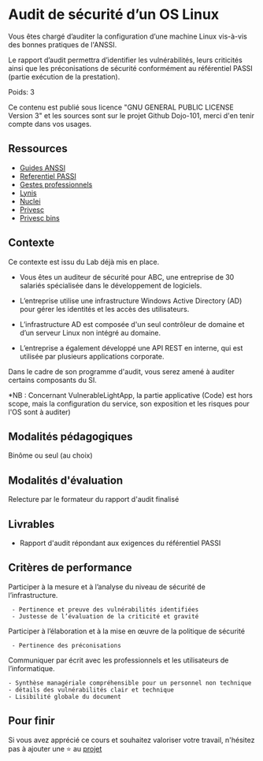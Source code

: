 # Audit de sécurité d’un OS Linux

Vous êtes chargé d’auditer la configuration d’une machine Linux vis-à-vis des bonnes pratiques de l'ANSSI. 

Le rapport d’audit permettra d’identifier les vulnérabilités, leurs criticités ainsi que les préconisations de sécurité conformément au référentiel PASSI (partie exécution de la prestation).

Poids: 3

Ce contenu est publié sous licence "GNU GENERAL PUBLIC LICENSE Version 3" et les sources sont sur le projet Github Dojo-101, merci d'en tenir compte dans vos usages.

## Ressources

* [Guides ANSSI](https://cyber.gouv.fr/publications/)
* [Referentiel PASSI](https://cyber.gouv.fr/referentiels-dexigences-pour-la-qualification)
* [Gestes professionnels](https://github.com/Aif4thah/Dojo-101)
* [Lynis](https://cisofy.com/lynis/)
* [Nuclei](https://github.com/projectdiscovery/nuclei)
* [Privesc](https://github.com/carlospolop/PEASS-ng)
* [Privesc bins](https://gtfobins.github.io/)


## Contexte

Ce contexte est issu du Lab déjà mis en place.

* Vous êtes un auditeur de sécurité pour ABC, une entreprise de 30 salariés spécialisée dans le développement de logiciels. 

* L’entreprise utilise une infrastructure Windows Active Directory (AD) pour gérer les identités et les accès des utilisateurs. 

* L’infrastructure AD est composée d'un seul contrôleur de domaine et d’un serveur Linux non intégré au domaine. 

* L’entreprise a également développé une API REST en interne, qui est utilisée par plusieurs applications corporate. 

Dans le cadre de son programme d'audit, vous serez amené à auditer certains composants du SI.

*NB : Concernant VulnerableLightApp, la partie applicative (Code) est hors scope, mais la configuration du service, son exposition et les risques pour l'OS sont à auditer)

## Modalités pédagogiques

Binôme ou seul (au choix)

## Modalités d'évaluation

Relecture par le formateur du rapport d'audit finalisé

## Livrables

* Rapport d'audit répondant aux exigences du référentiel PASSI 


## Critères de performance

Participer à la mesure et à l’analyse du niveau de sécurité de l’infrastructure.

     - Pertinence et preuve des vulnérabilités identifiées
     - Justesse de l’évaluation de la criticité et gravité

Participer à l’élaboration et à la mise en œuvre de la politique de sécurité

     - Pertinence des préconisations

Communiquer par écrit avec les professionnels et les utilisateurs de l’informatique.

    - Synthèse managériale compréhensible pour un personnel non technique
    - détails des vulnérabilités clair et technique
    - Lisibilité globale du document

## Pour finir

Si vous avez apprécié ce cours et souhaitez valoriser votre travail, n'hésitez pas à ajouter une ⭐ au [projet](https://github.com/Aif4thah/Dojo-101)